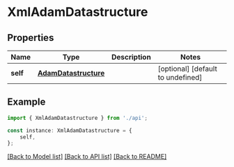 # XmlAdamDatastructure


## Properties

Name | Type | Description | Notes
------------ | ------------- | ------------- | -------------
**self** | [**AdamDatastructure**](AdamDatastructure.md) |  | [optional] [default to undefined]

## Example

```typescript
import { XmlAdamDatastructure } from './api';

const instance: XmlAdamDatastructure = {
    self,
};
```

[[Back to Model list]](../README.md#documentation-for-models) [[Back to API list]](../README.md#documentation-for-api-endpoints) [[Back to README]](../README.md)
